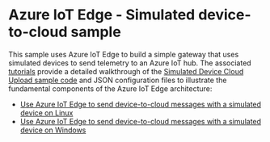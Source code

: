 # Azure IoT Edge - Simulated device-to-cloud sample

This sample uses Azure IoT Edge to build a simple gateway that uses simulated devices to send telemetry to an Azure IoT hub. The associated [tutorials](https://docs.microsoft.com/azure/iot-hub/iot-hub-linux-iot-edge-simulated-device) provide a detailed walkthrough of the [Simulated Device Cloud Upload sample code](src/main.c) and JSON configuration files to illustrate the fundamental components of the Azure IoT Edge architecture:

* [Use Azure IoT Edge to send device-to-cloud messages with a simulated device on Linux](https://docs.microsoft.com/azure/iot-hub/iot-hub-linux-iot-edge-simulated-device)
* [Use Azure IoT Edge to send device-to-cloud messages with a simulated device on Windows](https://docs.microsoft.com/azure/iot-hub/iot-hub-windows-iot-edge-simulated-device)